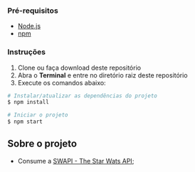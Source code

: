 ### Pré-requisitos

- [Node.js](https://nodejs.org)
- [npm](https://www.npmjs.com/get-npm)

### Instruções

1. Clone ou faça download deste repositório
2. Abra o **Terminal** e entre no diretório raiz deste repositório
3. Execute os comandos abaixo:

```bash
# Instalar/atualizar as dependências do projeto
$ npm install

# Iniciar o projeto
$ npm start
```

## Sobre o projeto

- Consume a [SWAPI - The Star Wats API](https://swapi.co/);
